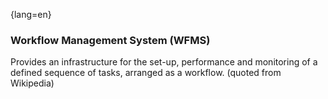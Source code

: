 {lang=en}
### Workflow Management System (WFMS)

Provides an infrastructure for the set-up, performance and monitoring of a defined sequence of tasks, arranged as a workflow. (quoted from Wikipedia)


